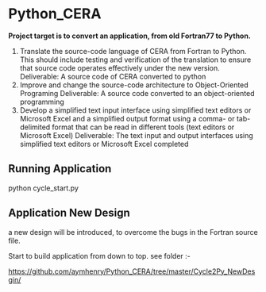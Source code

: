 # Python_CERA

**Project target is to convert an application, from old Fortran77 to Python.**

1. Translate the source-code language of CERA from Fortran to Python. This should include testing and verification of the translation to ensure that source code operates effectively under the new version.
Deliverable: A source code of CERA converted to python 
2. Improve and change the source-code architecture to Object-Oriented Programing
Deliverable: A source code converted to an object-oriented programming
3. Develop a simplified text input interface using simplified text editors or Microsoft Excel and a simplified output format using a comma- or tab-delimited format that can be read in
different tools (text editors or Microsoft Excel)
Deliverable: The text input and output interfaces using simplified text editors or Microsoft Excel completed

## Running Application
python cycle_start.py

## Application New Design

a new design will be introduced, to overcome the bugs in the Fortran source file.

Start to build application from down to top. see folder :-

https://github.com/aymhenry/Python_CERA/tree/master/Cycle2Py_NewDesgin/





